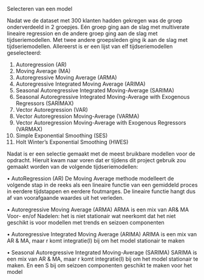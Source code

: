 Selecteren van een model

Nadat we de dataset met 300 klanten hadden gekregen was de groep onderverdeeld in 2 groepjes. Eén groep ging aan de slag met multiverate lineaire regression en de andere groep ging aan de slag met tijdseriemodellen. Met twee andere groepsleden ging ik aan de slag met tijdseriemodellen. Allereerst is er een lijst van elf tijdseriemodellen geselecteerd: 

1.	Autoregression (AR)
2.	Moving Average (MA)
3.	Autoregressive Moving Average (ARMA)
4.	Autoregressive Integrated Moving Average (ARIMA)
5.	Seasonal Autoregressive Integrated Moving-Average (SARIMA)
6.	Seasonal Autoregressive Integrated Moving-Average with Exogenous Regressors (SARIMAX)
7.	Vector Autoregression (VAR)
8.	Vector Autoregression Moving-Average (VARMA)
9.	Vector Autoregression Moving-Average with Exogenous Regressors (VARMAX)
10.	Simple Exponential Smoothing (SES)
11.	Holt Winter’s Exponential Smoothing (HWES)

Nadat is er een selectie gemaakt met de meest bruikbare modellen voor de opdracht. Hieruit kwam naar voren dat er tijdens dit project gebruik zou gemaakt worden van de volgende tijdseriemodellen:

•	AutoRegression (AR) 
De Moving Average methode modelleert de volgende stap in de reeks als een lineaire functie van een gemiddeld proces in eerdere tijdstappen en eerdere foutmarges. De lineaire functie hangt dus af van voorafgaande waardes uit het verleden.

•	Autoregressive Moving Average (ARMA)
ARMA is een mix van AR& MA 
Voor- en/of Nadelen: het is niet stationair wat neerkomt dat het niet geschikt is voor modellen met trends en seizoen componenten

•	Autoregressive Integrated Moving Average (ARIMA)
ARIMA is een mix van AR & MA, maar r komt integratie(I) bij om het model stationair te maken

•	Seasonal Autoregressive Integrated Moving-Average (SARIMA)
SARIMA is een mix van AR & MA, maar r komt integratie(I) bij om het model stationair te maken. En een S bij om seizoen componenten geschikt te maken voor het model

